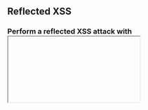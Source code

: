 ## Reflected XSS
### Perform a reflected XSS attack with <iframe src="javascript:alert(`xss`)">

Login as user and click `Account` > `Orders & Payment` > `Track Orders` > type a search string eg. `test`

Notice that the inputs were directly reflected into the output page. The url used was `http://192.168.247.136:3000/#/track-result?id=test`. The XSS will be placed in the `id=` parameter.

To perform a reflected XSS attack url encode 
````
<iframe src="javascript:alert(`xss`)">
````

to 
```
<iframe%20src%3D"javascript:alert(%60xss%60)"> 
```

Now reflect XSS attack can be achieved by using the url `http://192.168.247.136:3000/#/track-result?id=<iframe%20src%3D"javascript:alert(%60xss%60)">`


Note: We modified the url to include a XSS attack such that any logged in user who clicks the link will execute our malicious XSS code (within the victim's session context eg. We are making the victim to execute malicious commands on our behalf)